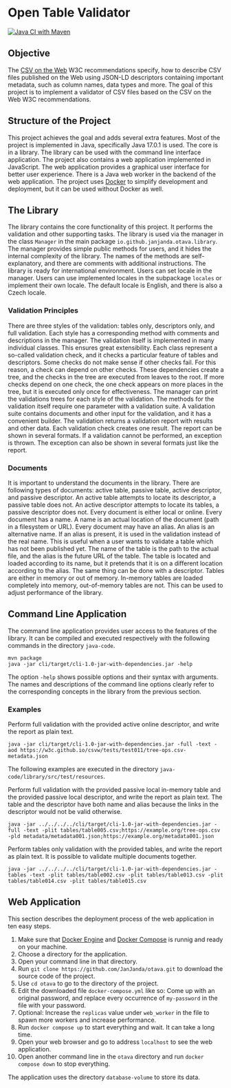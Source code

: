 # Open Table Validator

[![Java CI with Maven](https://github.com/JanJanda/otava/actions/workflows/maven.yml/badge.svg)](https://github.com/JanJanda/otava/actions/workflows/maven.yml)

## Objective

The [CSV on the Web](https://www.w3.org/TR/2016/NOTE-tabular-data-primer-20160225/) W3C recommendations specify, how to describe CSV files published on the Web using JSON-LD descriptors containing important metadata, such as column names, data types and more. The goal of this project is to implement a validator of CSV files based on the CSV on the Web W3C recommendations.

## Structure of the Project

This project achieves the goal and adds several extra features. Most of the project is implemented in Java, specifically Java 17.0.1 is used. The core is in a library. The library can be used with the command line interface application. The project also contains a web application implemented in JavaScript. The web application provides a graphical user interface for better user experience. There is a Java web worker in the backend of the web application. The project uses [Docker](https://www.docker.com/) to simplify development and deployment, but it can be used without Docker as well.

## The Library

The library contains the core functionality of this project. It performs the validation and other supporting tasks. The library is used via the manager in the class `Manager` in the main package `io.github.janjanda.otava.library`. The manager provides simple public methods for users, and it hides the internal complexity of the library. The names of the methods are self-explanatory, and there are comments with additional instructions. The library is ready for international environment. Users can set locale in the manager. Users can use implemented locales in the subpackage `locales` or implement their own locale. The default locale is English, and there is also a Czech locale.

### Validation Principles

There are three styles of the validation: tables only, descriptors only, and full validation. Each style has a corresponding method with comments and descriptions in the manager. The validation itself is implemented in many individual classes. This ensures great extensibility. Each class represent a so-called validation check, and it checks a particular feature of tables and descriptors. Some checks do not make sense if other checks fail. For this reason, a check can depend on other checks. These dependencies create a tree, and the checks in the tree are executed from leaves to the root. If more checks depend on one check, the one check appears on more places in the tree, but it is executed only once for effectiveness. The manager can print the validations trees for each style of the validation. The methods for the validation itself require one parameter with a validation suite. A validation suite contains documents and other input for the validation, and it has a convenient builder. The validation returns a validation report with results and other data. Each validation check creates one result. The report can be shown in several formats. If a validation cannot be performed, an exception is thrown. The exception can also be shown in several formats just like the report.

### Documents

It is important to understand the documents in the library. There are following types of documents: active table, passive table, active descriptor, and passive descriptor. An active table attempts to locate its descriptor, a passive table does not. An active descriptor attempts to locate its tables, a passive descriptor does not. Every document is either local or online. Every document has a name. A name is an actual location of the document (path in a filesystem or URL). Every document may have an alias. An alias is an alternative name. If an alias is present, it is used in the validation instead of the real name. This is useful when a user wants to validate a table which has not been published yet. The name of the table is the path to the actual file, and the alias is the future URL of the table. The table is located and loaded according to its name, but it pretends that it is on a different location according to the alias. The same thing can be done with a descriptor. Tables are either in memory or out of memory. In-memory tables are loaded completely into memory, out-of-memory tables are not. This can be used to adjust performance of the library.

## Command Line Application

The command line application provides user access to the features of the library. It can be compiled and executed respectively with the following commands in the directory `java-code`.

```
mvn package
java -jar cli/target/cli-1.0-jar-with-dependencies.jar -help
```

The option `-help` shows possible options and their syntax with arguments. The names and descriptions of the command line options clearly refer to the corresponding concepts in the library from the previous section.

### Examples

Perform full validation with the provided active online descriptor, and write the report as plain text.
```
java -jar cli/target/cli-1.0-jar-with-dependencies.jar -full -text -aod https://w3c.github.io/csvw/tests/test011/tree-ops.csv-metadata.json
```

The following examples are executed in the directory `java-code/library/src/test/resources`.

Perform full validation with the provided passive local in-memory table and the provided passive local descriptor, and write the report as plain text. The table and the descriptor have both name and alias because the links in the descriptor would not be valid otherwise.
```
java -jar ../../../../cli/target/cli-1.0-jar-with-dependencies.jar -full -text -plit tables/table005.csv;https://example.org/tree-ops.csv -pld metadata/metadata001.json;https://example.org/metadata001.json
```

Perform tables only validation with the provided tables, and write the report as plain text. It is possible to validate multiple documents together.
```
java -jar ../../../../cli/target/cli-1.0-jar-with-dependencies.jar -tables -text -plit tables/table002.csv -plit tables/table013.csv -plit tables/table014.csv -plit tables/table015.csv
```

## Web Application

This section describes the deployment process of the web application in ten easy steps.

1. Make sure that [Docker Engine](https://docs.docker.com/get-docker/) and [Docker Compose](https://docs.docker.com/compose/install/) is runnig and ready on your machine.
2. Choose a directory for the application.
3. Open your command line in that directory.
4. Run `git clone https://github.com/JanJanda/otava.git` to download the source code of the project.
5. Use `cd otava` to go to the directory of the project.
6. Edit the downloaded file `docker-compose.yml` like so: Come up with an original password, and replace every occurrence of `my-password` in the file with your password.
7. Optional: Increase the `replicas` value under `web_worker` in the file to spawn more workers and increase performance.
8. Run `docker compose up` to start everything and wait. It can take a long time.
9. Open your web browser and go to address `localhost` to see the web application.
10. Open another command line in the `otava` directory and run `docker compose down` to stop everything.

The application uses the directory `database-volume` to store its data.
